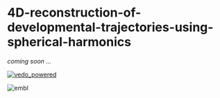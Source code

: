 # 4D-reconstruction-of-developmental-trajectories-using-spherical-harmonics


_coming soon ..._




[![vedo_powered](https://user-images.githubusercontent.com/32848391/94372929-13e0e400-0102-11eb-938c-bc0274d57108.png)](https://github.com/marcomusy/vedo)

![embl](https://user-images.githubusercontent.com/32848391/94371851-c3658880-00f9-11eb-9c2a-d418adb93d59.gif)
